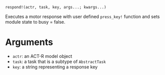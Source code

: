```
respond!(actr, task, key, args...; kwargs...)
```

Executes a motor response with user defined `press_key!` function and sets module state to busy = false.

# Arguments

  * `actr`: an ACT-R model object
  * `task`: a task that is a subtype of `AbstractTask`
  * `key`: a string representing a response key
